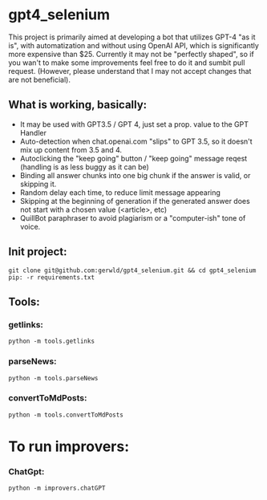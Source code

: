 # gpt4_selenium

This project is primarily aimed at developing a bot that utilizes GPT-4 "as it is", with automatization and without using OpenAI API, which is significantly more expensive than $25. Currently it may not be "perfectly shaped", so if you wan't to make some improvements feel free to do it and sumbit pull request. (However, please understand that I may not accept changes that are not beneficial).

## What is working, basically:
- It may be used with GPT3.5 / GPT 4, just set a prop. value to the GPT Handler
- Auto-detection when chat.openai.com "slips" to GPT 3.5, so it doesn't mix up content from 3.5 and 4.
- Autoclicking the "keep going" button / "keep going" message reqest (handling is as less buggy as it can be)
- Binding all answer chunks into one big chunk if the answer is valid, or skipping it.
- Random delay each time, to reduce limit message appearing
- Skipping at the beginning of generation if the generated answer does not start with a chosen value  (\<article\>, etc)
- QuillBot paraphraser to avoid plagiarism or a "computer-ish" tone of voice.

## Init project:

```
git clone git@github.com:gerwld/gpt4_selenium.git && cd gpt4_selenium
pip: -r requirements.txt
```
 
## Tools:
 
### getlinks:

```
python -m tools.getlinks
```

### parseNews:

```
python -m tools.parseNews
```

### convertToMdPosts:

```
python -m tools.convertToMdPosts
```

# To run improvers:

### ChatGpt:

```
python -m improvers.chatGPT
```
